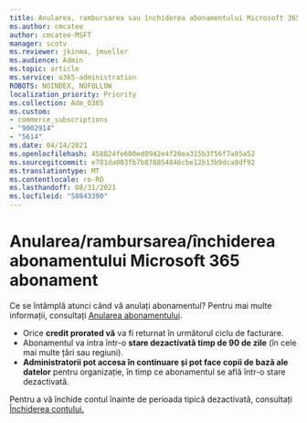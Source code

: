 ```yaml
---
title: Anularea, rambursarea sau închiderea abonamentului Microsoft 365 abonament
ms.author: cmcatee
author: cmcatee-MSFT
manager: scotv
ms.reviewer: jkinma, jmueller
ms.audience: Admin
ms.topic: article
ms.service: o365-administration
ROBOTS: NOINDEX, NOFOLLOW
localization_priority: Priority
ms.collection: Adm_O365
ms.custom:
- commerce_subscriptions
- "9002914"
- "5614"
ms.date: 04/14/2021
ms.openlocfilehash: 458824fe600ed0942e4f20ea315b3f56f7a85a52
ms.sourcegitcommit: e781da003fb7b878854846cbe12b13b9dca8df92
ms.translationtype: MT
ms.contentlocale: ro-RO
ms.lasthandoff: 08/31/2021
ms.locfileid: "58843390"
---
```

# <a name="cancelrefundclose-your-microsoft-365-subscription"></a>Anularea/rambursarea/închiderea abonamentului Microsoft 365 abonament

Ce se întâmplă atunci când vă anulați abonamentul? Pentru mai multe informații, consultați [Anularea abonamentului](https://docs.microsoft.com/microsoft-365/commerce/subscriptions/cancel-your-subscription?view=o365-worldwide).

- Orice **credit prorated vă** va fi returnat în următorul ciclu de facturare.
- Abonamentul va intra într-o **stare dezactivată timp de 90 de zile** (în cele mai multe țări sau regiuni).
- **Administratorii pot accesa în continuare și pot face copii de bază ale datelor** pentru organizație, în timp ce abonamentul se află într-o stare dezactivată.

Pentru a vă închide contul înainte de perioada tipică dezactivată, consultați [Închiderea contului.](https://docs.microsoft.com/microsoft-365/commerce/close-your-account?view=o365-worldwide)

